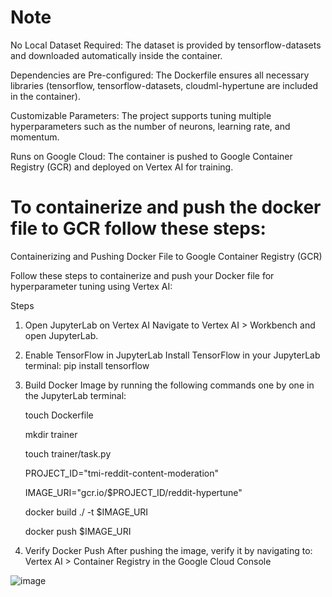 # Note
No Local Dataset Required: The dataset is provided by tensorflow-datasets and downloaded automatically inside the container.

Dependencies are Pre-configured: The Dockerfile ensures all necessary libraries (tensorflow, tensorflow-datasets, cloudml-hypertune are included in the container).

Customizable Parameters: The project supports tuning multiple hyperparameters such as the number of neurons, learning rate, and momentum.

Runs on Google Cloud: The container is pushed to Google Container Registry (GCR) and deployed on Vertex AI for training.

# To containerize and push the docker file to GCR follow these steps: 
Containerizing and Pushing Docker File to Google Container Registry (GCR)

Follow these steps to containerize and push your Docker file for hyperparameter tuning using Vertex AI:

Steps
1. Open JupyterLab on Vertex AI
Navigate to Vertex AI > Workbench and open JupyterLab.

2. Enable TensorFlow in JupyterLab
Install TensorFlow in your JupyterLab terminal:
pip install tensorflow

4. Build Docker Image by running the following commands one by one in the JupyterLab terminal:

    touch Dockerfile

    mkdir trainer

    touch trainer/task.py

    PROJECT_ID="tmi-reddit-content-moderation"

    IMAGE_URI="gcr.io/$PROJECT_ID/reddit-hypertune"

    docker build ./ -t $IMAGE_URI

    docker push $IMAGE_URI
   

4. Verify Docker Push
After pushing the image, verify it by navigating to:
Vertex AI > Container Registry in the Google Cloud Console

![image](https://github.com/user-attachments/assets/d92bcd1a-be10-4615-9555-3a339b2483a0)
